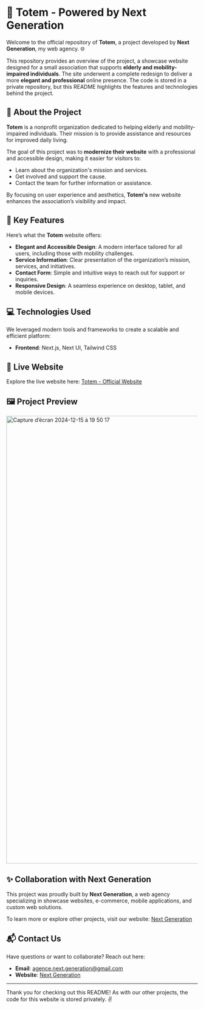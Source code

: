 # 🏡 Totem - Powered by Next Generation

Welcome to the official repository of **Totem**, a project developed by **Next Generation**, my web agency. 🌐  

This repository provides an overview of the project, a showcase website designed for a small association that supports **elderly and mobility-impaired individuals**. The site underwent a complete redesign to deliver a more **elegant and professional** online presence. The code is stored in a private repository, but this README highlights the features and technologies behind the project.

## 🌟 About the Project

**Totem** is a nonprofit organization dedicated to helping elderly and mobility-impaired individuals. Their mission is to provide assistance and resources for improved daily living.  

The goal of this project was to **modernize their website** with a professional and accessible design, making it easier for visitors to:  
- Learn about the organization's mission and services.  
- Get involved and support the cause.  
- Contact the team for further information or assistance.  

By focusing on user experience and aesthetics, **Totem's** new website enhances the association’s visibility and impact.

## 🔧 Key Features

Here’s what the **Totem** website offers:  
- **Elegant and Accessible Design**: A modern interface tailored for all users, including those with mobility challenges.  
- **Service Information**: Clear presentation of the organization’s mission, services, and initiatives.  
- **Contact Form**: Simple and intuitive ways to reach out for support or inquiries.  
- **Responsive Design**: A seamless experience on desktop, tablet, and mobile devices.  

## 💻 Technologies Used

We leveraged modern tools and frameworks to create a scalable and efficient platform:  
- **Frontend**: Next.js, Next UI, Tailwind CSS

## 🚀 Live Website

Explore the live website here: [Totem - Official Website](https://totem33.vercel.app/)  

## 🖼️ Project Preview

<img width="1177" alt="Capture d’écran 2024-12-15 à 19 50 17" src="https://github.com/user-attachments/assets/4cee8623-f1a9-4963-a500-11da08dea1b3" />

## ✨ Collaboration with Next Generation

This project was proudly built by **Next Generation**, a web agency specializing in showcase websites, e-commerce, mobile applications, and custom web solutions.  

To learn more or explore other projects, visit our website: [Next Generation](https://www.next-generation.dev/)  

## 📬 Contact Us

Have questions or want to collaborate? Reach out here:  
- **Email**: [agence.next.generation@gmail.com](mailto:agence.next.generation@gmail.com)  
- **Website**: [Next Generation](https://www.next-generation.dev/)  

---

Thank you for checking out this README! As with our other projects, the code for this website is stored privately. ✌️  
